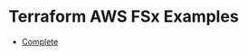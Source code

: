# Terraform AWS FSx Examples

- [Complete](https://github.com/clowdhaus/terraform-aws-fsx/tree/main/examples/complete)
